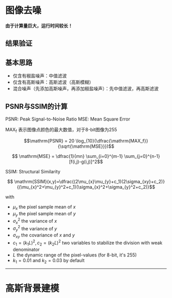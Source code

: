 # 图像去噪
**由于计算量巨大，运行时间较长！**
## 结果验证


## 基本思路
- 仅含有椒盐噪声：中值滤波
- 仅含有高斯噪声：高斯滤波（高斯模糊）
- 混合噪声（先添加高斯噪声，再添加椒盐噪声）：先中值滤波，再高斯滤波

## PSNR与SSIM的计算

PSNR: Peak Signal-to-Noise Ratio
MSE: Mean Square Error

$\mathrm{MAX_f}$ 表示图像点颜色的最大数值，对于8-bit图像为255

$$\mathrm{PSNR} = 20 \log_{10}(\dfrac{\mathrm{MAX_f}}{\sqrt{\mathrm{MSE}}})$$

$$ \mathrm{MSE} = \dfrac{1}{mn} \sum_{i=0}^{m-1} \sum_{j=0}^{n-1}  [f(i,j)-g(i,j)]^2$$

SSIM: Structural Similarity

$$ \mathrm{SSIM}(x,y)=\dfrac{(2\mu_{x}\mu_{y}+c_1)(2\sigma_{xy}+c_2)}{(\mu_{x}^2+\mu_{y}^2+c_1)(\sigma_{x}^2+\sigma_{y}^2+c_2)}$$

with
- $\mu_{x}$ the pixel sample mean of $x$
- $\mu_{y}$ the pixel sample mean of $y$
- $\sigma_{x}^2$ the variance of $x$
- $\sigma_{y}^2$ the variance of $y$
- $\sigma_{xy}$ the covariance of $x$ and $y$
- $c_1=(k_1L)^2, c_2=(k_2L)^2$ two variables to stabilize the division with weak denominator
- $L$ the dynamic range of the pixel-values (for 8-bit, it's 255)
- $k_1=0.01$ and $k_2=0.03$ by default

---

# 高斯背景建模
